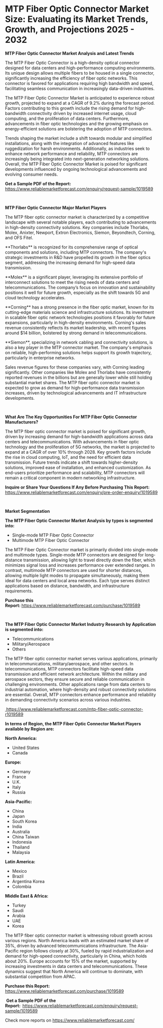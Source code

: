 <p><h1>MTP Fiber Optic Connector Market Size: Evaluating its Market Trends, Growth, and Projections 2025 - 2032</h1></p><p><strong>MTP Fiber Optic Connector Market Analysis and Latest Trends</strong></p>
<p><p>The MTP Fiber Optic Connector is a high-density optical connector designed for data centers and high-performance computing environments. Its unique design allows multiple fibers to be housed in a single connector, significantly increasing the efficiency of fiber optic networks. This connector is favored for applications requiring high bandwidth and speed, facilitating seamless communication in increasingly data-driven industries.</p><p>The MTP Fiber Optic Connector Market is anticipated to experience robust growth, projected to expand at a CAGR of 9.2% during the forecast period. Factors contributing to this growth include the rising demand for high-bandwidth connectivity driven by increased internet usage, cloud computing, and the proliferation of data centers. Furthermore, advancements in fiber optic technologies and the growing emphasis on energy-efficient solutions are bolstering the adoption of MTP connectors. </p><p>Trends shaping the market include a shift towards modular and simplified installations, along with the integration of advanced features like ruggedization for harsh environments. Additionally, as industries seek to enhance network performance and reliability, MTP connectors are increasingly being integrated into next-generation networking solutions. Overall, the MTP Fiber Optic Connector Market is poised for significant developments influenced by ongoing technological advancements and evolving consumer needs.</p></p>
<p><strong>Get a Sample PDF of the Report:&nbsp;</strong> <a href="https://www.reliablemarketforecast.com/enquiry/request-sample/1019589?utm_campaign=3282&utm_medium=2&utm_source=Github&utm_content=ia&utm_term=10042025&utm_id=mtp-fiber-optic-connector">https://www.reliablemarketforecast.com/enquiry/request-sample/1019589</a></p>
<p>&nbsp;</p>
<p><strong>MTP Fiber Optic Connector Major Market Players</strong></p>
<p><p>The MTP fiber optic connector market is characterized by a competitive landscape with several notable players, each contributing to advancements in high-density connectivity solutions. Key companies include Thorlabs, Molex, Anixter, Newport, Extron Electronics, Siemon, Beyondtech, Corning, and OFS Fitel.</p><p>**Thorlabs** is recognized for its comprehensive range of optical components and solutions, including MTP connectors. The company's strategic investments in R&D have propelled its growth in the fiber optics segment, addressing the increasing demand for high-speed data transmission. </p><p>**Molex** is a significant player, leveraging its extensive portfolio of interconnect solutions to meet the rising needs of data centers and telecommunications. The company’s focus on innovation and sustainability positions it well for future growth, especially as the shift towards 5G and cloud technology accelerates.</p><p>**Corning** has a strong presence in the fiber optic market, known for its cutting-edge materials science and infrastructure solutions. Its investment in scalable fiber optic network technologies positions it favorably for future expansions, particularly in high-density environments. Corning's sales revenue consistently reflects its market leadership, with recent figures around $14 billion, bolstered by strong demand in telecommunications.</p><p>**Siemon**, specializing in network cabling and connectivity solutions, is also a key player in the MTP connector market. The company's emphasis on reliable, high-performing solutions helps support its growth trajectory, particularly in enterprise networks.</p><p>Sales revenue figures for these companies vary, with Corning leading significantly. Other companies like Molex and Thorlabs have consistently reported revenues in the billions but are generally lower while still holding substantial market shares. The MTP fiber optic connector market is expected to grow as demand for high-performance data transmission increases, driven by technological advancements and IT infrastructure developments.</p></p>
<p>&nbsp;</p>
<p><strong>What Are The Key Opportunities For MTP Fiber Optic Connector Manufacturers?</strong></p>
<p><p>The MTP fiber optic connector market is poised for significant growth, driven by increasing demand for high-bandwidth applications across data centers and telecommunications. With advancements in fiber optic technology and the proliferation of 5G networks, the market is projected to expand at a CAGR of over 10% through 2028. Key growth factors include the rise in cloud computing, IoT, and the need for efficient data transmission. Future trends indicate a shift towards higher-density solutions, improved ease of installation, and enhanced customization. As end-users prioritize performance and scalability, MTP connectors will remain a critical component in modern networking infrastructure.</p></p>
<p><strong>Inquire or Share Your Questions If Any Before Purchasing This Report:</strong> <a href="https://www.reliablemarketforecast.com/enquiry/pre-order-enquiry/1019589?utm_campaign=3282&utm_medium=2&utm_source=Github&utm_content=ia&utm_term=10042025&utm_id=mtp-fiber-optic-connector">https://www.reliablemarketforecast.com/enquiry/pre-order-enquiry/1019589</a></p>
<p>&nbsp;</p>
<p><strong>Market Segmentation</strong></p>
<p><strong>The MTP Fiber Optic Connector Market Analysis by types is segmented into:</strong></p>
<p><ul><li>Single-mode MTP Fiber Optic Connector</li><li>Multimode MTP Fiber Optic Connector</li></ul></p>
<p><p>The MTP Fiber Optic Connector market is primarily divided into single-mode and multimode types. Single-mode MTP connectors are designed for long-distance transmission, allowing light to travel directly down the fiber, which minimizes signal loss and increases performance over extended ranges. In contrast, multimode MTP connectors are used for shorter distances, allowing multiple light modes to propagate simultaneously, making them ideal for data centers and local area networks. Each type serves distinct applications based on distance, bandwidth, and infrastructure requirements.</p></p>
<p><strong>Purchase this Report:&nbsp;</strong><a href="https://www.reliablemarketforecast.com/purchase/1019589?utm_campaign=3282&utm_medium=2&utm_source=Github&utm_content=ia&utm_term=10042025&utm_id=mtp-fiber-optic-connector">https://www.reliablemarketforecast.com/purchase/1019589</a></p>
<p>&nbsp;</p>
<p><strong>The MTP Fiber Optic Connector Market Industry Research by Application is segmented into:</strong></p>
<p><ul><li>Telecommunications</li><li>Military/Aerospace</li><li>Others</li></ul></p>
<p><p>The MTP fiber optic connector market serves various applications, primarily in telecommunications, military/aerospace, and other sectors. In telecommunications, MTP connectors facilitate high-speed data transmission and efficient network architecture. Within the military and aerospace sectors, they ensure secure and reliable communication in challenging environments. Other applications range from data centers to industrial automation, where high-density and robust connectivity solutions are essential. Overall, MTP connectors enhance performance and reliability in demanding connectivity scenarios across various industries.</p></p>
<p><a href="https://www.reliablemarketforecast.com/mtp-fiber-optic-connector-r1019589?utm_campaign=3282&utm_medium=2&utm_source=Github&utm_content=ia&utm_term=10042025&utm_id=mtp-fiber-optic-connector">&nbsp;https://www.reliablemarketforecast.com/mtp-fiber-optic-connector-r1019589</a></p>
<p><strong>In terms of Region, the MTP Fiber Optic Connector Market Players available by Region are:</strong></p>
<p>
    <p> <strong> North America: </strong>
        <ul>
            <li>United States</li>
            <li>Canada</li>
        </ul>
        </p> 
    <p> <strong> Europe: </strong>
        <ul>
            <li>Germany</li>
            <li>France</li>
            <li>U.K.</li>
            <li>Italy</li>
            <li>Russia</li>
        </ul>
        </p> 
    <p> <strong> Asia-Pacific: </strong>
        <ul>
            <li>China</li>
            <li>Japan</li>
            <li>South Korea</li>
            <li>India</li>
            <li>Australia</li>
            <li>China Taiwan</li>
            <li>Indonesia</li>
            <li>Thailand</li>
            <li>Malaysia</li>
        </ul>
        </p> 
    <p> <strong> Latin America: </strong>
        <ul>
            <li>Mexico</li>
            <li>Brazil</li>
            <li>Argentina Korea</li>
            <li>Colombia</li>
        </ul>
        </p> 
    <p> <strong> Middle East & Africa: </strong>
        <ul>
            <li>Turkey</li>
            <li>Saudi</li>
            <li>Arabia</li>
            <li>UAE</li>
            <li>Korea</li>
        </ul>
    </p>
    </p>
<p><p>The MTP fiber optic connector market is witnessing robust growth across various regions. North America leads with an estimated market share of 35%, driven by advanced telecommunications infrastructure. The Asia-Pacific region follows closely at 30%, fueled by rapid industrialization and demand for high-speed connectivity, particularly in China, which holds about 20%. Europe accounts for 15% of the market, supported by increasing investments in data centers and telecommunications. These dynamics suggest that North America will continue to dominate, with substantial competition from APAC.</p></p>
<p><strong>Purchase this Report: </strong><a href="https://www.reliablemarketforecast.com/purchase/1019589?utm_campaign=3282&utm_medium=2&utm_source=Github&utm_content=ia&utm_term=10042025&utm_id=mtp-fiber-optic-connector">https://www.reliablemarketforecast.com/purchase/1019589</a></p>
<p>&nbsp;<strong>Get a Sample PDF of the Report:&nbsp;&nbsp;</strong><a href="https://www.reliablemarketforecast.com/enquiry/request-sample/1019589?utm_campaign=3282&utm_medium=2&utm_source=Github&utm_content=ia&utm_term=10042025&utm_id=mtp-fiber-optic-connector">https://www.reliablemarketforecast.com/enquiry/request-sample/1019589</a></p>
<p><strong></strong></p>
<p>Check more reports on <a href="https://www.reliablemarketforecast.com/?utm_campaign=3282&utm_medium=2&utm_source=Github&utm_content=ia&utm_term=10042025&utm_id=mtp-fiber-optic-connector">https://www.reliablemarketforecast.com/</a></p>